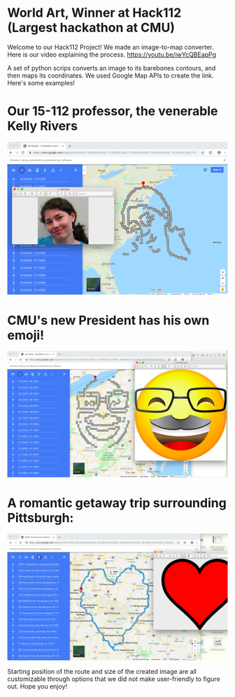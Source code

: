 # World Art, Winner at Hack112 (Largest hackathon at CMU)


Welcome to our Hack112 Project! We made an image-to-map converter. Here is our video explaining the process.
https://youtu.be/iwYcQBEapPg

A set of python scrips converts an image to its barebones contours, and then maps its coordinates. We used Google Map APIs to create the link. Here's some examples!

# Our 15-112 professor, the venerable Kelly Rivers
![Screenshot](assets/teacherResults.png)

# CMU's new President has his own emoji!
![Screenshot](assets/emojiResults.png)

# A romantic getaway trip surrounding Pittsburgh:
![Screenshot](assets/heartResults.png)

Starting position of the route and size of the created image are all customizable through options that we did not make user-friendly to figure out. Hope you enjoy!
